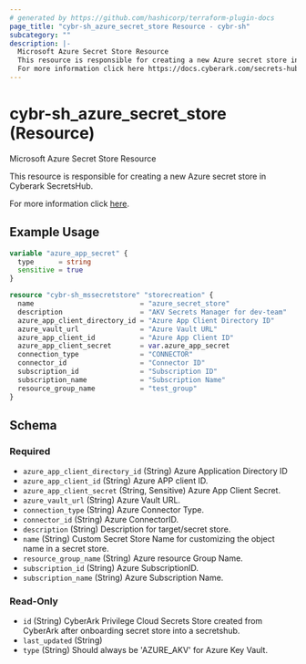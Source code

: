 ```yaml
---
# generated by https://github.com/hashicorp/terraform-plugin-docs
page_title: "cybr-sh_azure_secret_store Resource - cybr-sh"
subcategory: ""
description: |-
  Microsoft Azure Secret Store Resource
  This resource is responsible for creating a new Azure secret store in Cyberark SecretsHub.
  For more information click here https://docs.cyberark.com/secrets-hub-privilege-cloud/Latest/en/Content/Developer/sh-create-azure-store.htm?tocpath=Developer%7CTutorials%7CCreate%20an%20Azure%20secret%20store%20-%20tutorial%7C_____0.
---
```


# cybr-sh_azure_secret_store (Resource)

Microsoft Azure Secret Store Resource

This resource is responsible for creating a new Azure secret store in Cyberark SecretsHub.

For more information click [here](https://docs.cyberark.com/secrets-hub-privilege-cloud/Latest/en/Content/Developer/sh-create-azure-store.htm?tocpath=Developer%7CTutorials%7CCreate%20an%20Azure%20secret%20store%20-%20tutorial%7C_____0).

## Example Usage

```terraform
variable "azure_app_secret" {
  type      = string
  sensitive = true
}

resource "cybr-sh_mssecretstore" "storecreation" {
  name                          = "azure_secret_store"
  description                   = "AKV Secrets Manager for dev-team"
  azure_app_client_directory_id = "Azure App Client Directory ID"
  azure_vault_url               = "Azure Vault URL"
  azure_app_client_id           = "Azure App Client ID"
  azure_app_client_secret       = var.azure_app_secret
  connection_type               = "CONNECTOR"
  connector_id                  = "Connector ID"
  subscription_id               = "Subscription ID"
  subscription_name             = "Subscription Name"
  resource_group_name           = "test_group"
}
```

<!-- schema generated by tfplugindocs -->
## Schema

### Required

- `azure_app_client_directory_id` (String) Azure Application Directory ID
- `azure_app_client_id` (String) Azure APP client ID.
- `azure_app_client_secret` (String, Sensitive) Azure App Client Secret.
- `azure_vault_url` (String) Azure Vault URL.
- `connection_type` (String) Azure Connector Type.
- `connector_id` (String) Azure ConnectorID.
- `description` (String) Description for target/secret store.
- `name` (String) Custom Secret Store Name for customizing the object name in a secret store.
- `resource_group_name` (String) Azure resource Group Name.
- `subscription_id` (String) Azure SubscriptionID.
- `subscription_name` (String) Azure Subscription Name.

### Read-Only

- `id` (String) CyberArk Privilege Cloud Secrets Store created from CyberArk after onboarding secret store into a secretshub.
- `last_updated` (String)
- `type` (String) Should always be 'AZURE_AKV' for Azure Key Vault.
